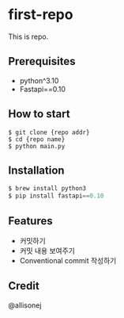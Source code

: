 # first-repo
This is repo.
## Prerequisites
- python^3.10
- Fastapi==0.10
## How to start
```shell
$ git clone {repo addr}
$ cd {repo name}
$ python main.py
```
## Installation
```python
$ brew install python3
$ pip install fastapi==0.10
```
## Features
- 커밋하기
- 커밋 내용 보여주기
- Conventional commit 작성하기
## Credit
@allisonej



